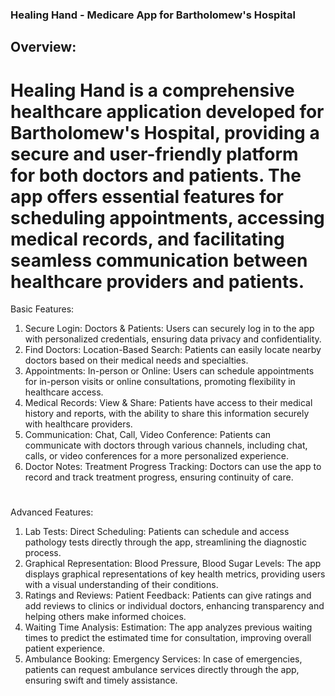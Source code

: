 ### Healing Hand - Medicare App for Bartholomew's Hospital
## Overview:
# Healing Hand is a comprehensive healthcare application developed for Bartholomew's Hospital, providing a secure and user-friendly platform for both doctors and patients. The app offers essential features for scheduling appointments, accessing medical records, and facilitating seamless communication between healthcare providers and patients.

Basic Features:
1. Secure Login:
Doctors & Patients: Users can securely log in to the app with personalized credentials, ensuring data privacy and confidentiality.
2. Find Doctors:
Location-Based Search: Patients can easily locate nearby doctors based on their medical needs and specialties.
3. Appointments:
In-person or Online: Users can schedule appointments for in-person visits or online consultations, promoting flexibility in healthcare access.
4. Medical Records:
View & Share: Patients have access to their medical history and reports, with the ability to share this information securely with healthcare providers.
5. Communication:
Chat, Call, Video Conference: Patients can communicate with doctors through various channels, including chat, calls, or video conferences for a more personalized experience.
6. Doctor Notes:
Treatment Progress Tracking: Doctors can use the app to record and track treatment progress, ensuring continuity of care.
# 

Advanced Features:
1. Lab Tests:
Direct Scheduling: Patients can schedule and access pathology tests directly through the app, streamlining the diagnostic process.
2. Graphical Representation:
Blood Pressure, Blood Sugar Levels: The app displays graphical representations of key health metrics, providing users with a visual understanding of their conditions.
3. Ratings and Reviews:
Patient Feedback: Patients can give ratings and add reviews to clinics or individual doctors, enhancing transparency and helping others make informed choices.
4. Waiting Time Analysis:
Estimation: The app analyzes previous waiting times to predict the estimated time for consultation, improving overall patient experience.
5. Ambulance Booking:
Emergency Services: In case of emergencies, patients can request ambulance services directly through the app, ensuring swift and timely assistance.